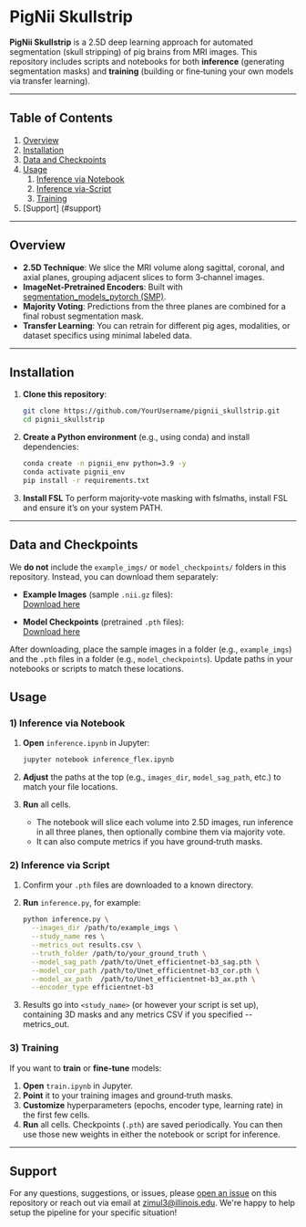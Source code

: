 # PigNii Skullstrip

**PigNii Skullstrip** is a 2.5D deep learning approach for automated segmentation (skull stripping) of pig brains from MRI images. This repository includes scripts and notebooks for both **inference** (generating segmentation masks) and **training** (building or fine‐tuning your own models via transfer learning).

---

## Table of Contents
1. [Overview](#overview)
2. [Installation](#installation)
3. [Data and Checkpoints](#data-and-checkpoints)
4. [Usage](#usage)
   1. [Inference via Notebook](#1-inference-via-notebook)
   2. [Inference via-Script](#2-inference-via-script)
   3. [Training](#3-training)
5. [Support] (#support)

---

## Overview

- **2.5D Technique**: We slice the MRI volume along sagittal, coronal, and axial planes, grouping adjacent slices to form 3‐channel images.  
- **ImageNet‐Pretrained Encoders**: Built with [segmentation_models_pytorch (SMP)](https://github.com/qubvel/segmentation_models.pytorch).  
- **Majority Voting**: Predictions from the three planes are combined for a final robust segmentation mask.  
- **Transfer Learning**: You can retrain for different pig ages, modalities, or dataset specifics using minimal labeled data.

---

## Installation

1. **Clone this repository**:
   ```bash
   git clone https://github.com/YourUsername/pignii_skullstrip.git
   cd pignii_skullstrip

2. **Create a Python environment** (e.g., using conda) and install dependencies:
   ```bash
   conda create -n pignii_env python=3.9 -y
   conda activate pignii_env
   pip install -r requirements.txt

3. **Install FSL** To perform majority‐vote masking with fslmaths, install FSL and ensure it’s on your system PATH.

---

## Data and Checkpoints

We **do not** include the `example_imgs/` or `model_checkpoints/` folders in this repository. Instead, you can download them separately:

- **Example Images** (sample `.nii.gz` files):  
  [Download here](https://uillinoisedu-my.sharepoint.com/:f:/g/personal/zimul3_illinois_edu/EmqcOq0y1TJCuzI_tZABuP8BKdGuOfEOrmDB9zyXpuaWaA?e=NVVwt0)  
  

- **Model Checkpoints** (pretrained `.pth` files):  
  [Download here](https://uillinoisedu-my.sharepoint.com/:f:/g/personal/zimul3_illinois_edu/EmqcOq0y1TJCuzI_tZABuP8BKdGuOfEOrmDB9zyXpuaWaA?e=NVVwt0)  
  

After downloading, place the sample images in a folder (e.g., `example_imgs`) and the `.pth` files in a folder (e.g., `model_checkpoints`). Update paths in your notebooks or scripts to match these locations.

## Usage

### 1) Inference via Notebook

1. **Open** `inference.ipynb` in Jupyter:
   ```bash
   jupyter notebook inference_flex.ipynb

2. **Adjust** the paths at the top (e.g., `images_dir`, `model_sag_path`, etc.) to match your file locations.

3. **Run** all cells.  
   - The notebook will slice each volume into 2.5D images, run inference in all three planes, then optionally combine them via majority vote.  
   - It can also compute metrics if you have ground‐truth masks.

### 2) Inference via Script

1. Confirm your `.pth` files are downloaded to a known directory.

2. **Run** `inference.py`, for example:
   ```bash
   python inference.py \
     --images_dir /path/to/example_imgs \
     --study_name res \
     --metrics_out results.csv \
     --truth_folder /path/to/your_ground_truth \
     --model_sag_path /path/to/Unet_efficientnet-b3_sag.pth \
     --model_cor_path /path/to/Unet_efficientnet-b3_cor.pth \
     --model_ax_path  /path/to/Unet_efficientnet-b3_ax.pth \
     --encoder_type efficientnet-b3

3. Results go into `<study_name>` (or however your script is set up), containing 3D masks and any metrics CSV if you specified --metrics_out.

### 3) Training

If you want to **train** or **fine‐tune** models:

1. **Open** `train.ipynb` in Jupyter.  
2. **Point** it to your training images and ground‐truth masks.  
3. **Customize** hyperparameters (epochs, encoder type, learning rate) in the first few cells.  
4. **Run** all cells. Checkpoints (`.pth`) are saved periodically. You can then use those new weights in either the notebook or script for inference.

---

## Support

For any questions, suggestions, or issues, please [open an issue](https://github.com/Nutrition-Health-Neuroscience-DilgerLab/pignii_skullstrip/issues) on this repository or reach out via email at zimul3@illinois.edu. We're happy to help setup the pipeline for your specific situation!
